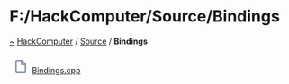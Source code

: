 <a id="f:-hackcomputer-source-bindings"></a>
<h1>F:/HackComputer/Source/Bindings</h1>
<a id="dir_0eb9837468dbcdecc402520e3917039e"></a>
<a href="https://github.com/CharlesCarley/HackComputer#~">~</a>
<a href="index.md#index">HackComputer</a>
<span class="inline-text">/</span>
<a href="dir_74389ed8173ad57b461b9d623a1f3867.md#f:-hackcomputer-source">Source</a>
<span class="inline-text">/</span>
<span class="bold-text"><b>Bindings</b></span>
<br/>
<br/>
<span class="icon-list-item"><a href="https://github.com/CharlesCarley/HackComputer/blob/master/F:/HackComputer/Source/Bindings/Bindings.cpp#L1" class="icon-list-item"><img src="../images/file.svg" class="icon-list-item"/><span class="icon-list-item">Bindings.cpp</span>
</a>
</span>
<br/>
</div>
</div>
</body>
</html>
